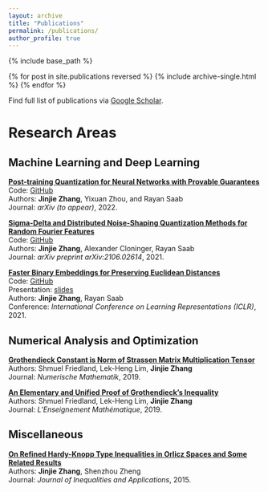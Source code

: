 ```yaml
---
layout: archive
title: "Publications"
permalink: /publications/
author_profile: true
---
```


{% include base_path %}

{% for post in site.publications reversed %}
  {% include archive-single.html %}
{% endfor %}

Find full list of publications via [Google Scholar](https://scholar.google.com/citations?user=YCR4koUAAAAJ&hl=en). <br>

# Research Areas

## Machine Learning and Deep Learning <br>

[**Post-training Quantization for Neural Networks with Provable Guarantees**]() <br>
Code: [GitHub](https://github.com/YixuanSeanZhou/Quantized_Neural_Nets)<br>
Authors: **Jinjie Zhang**, Yixuan Zhou, and Rayan Saab <br>
Journal: *arXiv (to appear)*, 2022. <br>

[**Sigma-Delta and Distributed Noise-Shaping Quantization Methods for Random Fourier Features**](https://arxiv.org/abs/2106.02614) <br>
Code: [GitHub](https://github.com/jayzhang0727/Sigma-Delta-and-Distributed-Noise-Shaping-Quantization-Methods-for-Random-Fourier-Features)<br>
Authors: **Jinjie Zhang**, Alexander Cloninger, Rayan Saab <br>
Journal: *arXiv preprint arXiv:2106.02614*, 2021. <br>

[**Faster Binary Embeddings for Preserving Euclidean Distances**](https://openreview.net/forum?id=YCXrx6rRCXO) <br>
Code: [GitHub](https://github.com/jayzhang0727/Faster-Binary-Embeddings-for-Preserving-Euclidean-Distances)<br>
Presentation: [slides](https://iclr.cc/media/Slides/iclr/2021/virtual(05-16-00)-05-16-00UTC-3243-faster_binary_e.pdf) <br>
Authors: **Jinjie Zhang**, Rayan Saab <br>
Conference: *International Conference on Learning Representations (ICLR)*, 2021. <br>

## Numerical Analysis and Optimization <br>

[**Grothendieck Constant is Norm of Strassen Matrix Multiplication Tensor**](https://link.springer.com/article/10.1007/s00211-019-01070-6) <br>
Authors: Shmuel Friedland, Lek-Heng Lim, **Jinjie Zhang** <br>
Journal: *Numerische Mathematik*, 2019. <br>

[**An Elementary and Unified Proof of Grothendieck’s Inequality**](https://ems.press/journals/lem/articles/16375) <br>
Authors: Shmuel Friedland, Lek-Heng Lim, **Jinjie Zhang** <br>
Journal: *L’Enseignement Mathématique*, 2019. <br>

## Miscellaneous <br>
[**On Refined Hardy-Knopp Type Inequalities in Orlicz Spaces and Some Related Results**](https://link.springer.com/article/10.1186/s13660-015-0686-4) <br>
Authors: **Jinjie Zhang**, Shenzhou Zheng <br>
Journal: *Journal of Inequalities and Applications*, 2015. <br>



